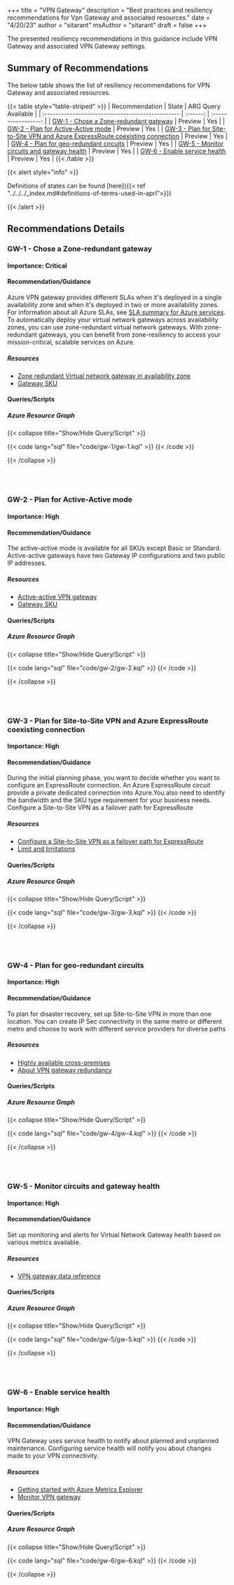 +++
title = "VPN Gateway"
description = "Best practices and resiliency recommendations for Vpn Gateway and associated resources."
date = "4/20/23"
author = "sitarant"
msAuthor = "sitarant"
draft = false
+++

The presented resiliency recommendations in this guidance include VPN Gateway and associated VPN Gateway settings.

## Summary of Recommendations

The below table shows the list of resiliency recommendations for VPN Gateway and associated resources.

{{< table style="table-striped" >}}
| Recommendation                                    |  State   | ARG Query Available |
| :------------------------------------------------ | :------: | :-----------------: |
| [GW-1 - Chose a Zone-redundant gateway](#gw-1---chose-a-zone-redundant-gateway)                                                         | Preview  |         Yes          |
| [GW-2 - Plan for Active-Active mode](#gw-2---plan-for-active-active-mode)                                                               | Preview  |         Yes          |
| [GW-3 - Plan for Site-to-Site VPN and Azure ExpressRoute coexisting connection](#gw-3---plan-for-site-to-site-VPN-and-azure-expressroute-cpoexisting-connection)                                                         | Preview  |         Yes          |
| [GW-4 - Plan for geo-redundant circuits](#gw-4---plan-for-geo-redudnant-circuits)                                                       | Preview  |         Yes          |
| [GW-5 - Monitor circuits and gateway health](#gw-5---monitor-circuits-and-gateway-health)                                               | Preview  |         Yes          |
| [GW-6 - Enable service health](#gw-6---enable-service-health)                                                                           | Preview  |         Yes          |
{{< /table >}}

{{< alert style="info" >}}

Definitions of states can be found [here]({{< ref "../../../_index.md#definitions-of-terms-used-in-aprl">}})

{{< /alert >}}

## Recommendations Details

### GW-1 - Chose a Zone-redundant gateway

#### Importance: Critical

#### Recommendation/Guidance

Azure VPN gateway provides different SLAs when it's deployed in a single availability zone and when it's deployed in two or more availability zones. For information about all Azure SLAs, see [SLA summary for Azure services](https://www.microsoft.com/licensing/docs/view/Service-Level-Agreements-SLA-for-Online-Services?lang=1).
To automatically deploy your virtual network gateways across availability zones, you can use zone-redundant virtual network gateways. With zone-redundant gateways, you can benefit from zone-resiliency to access your mission-critical, scalable services on Azure.

##### Resources

- [Zone redundant Virtual network gateway in availability zone](https://learn.microsoft.com/en-us/azure/vpn-gateway/about-zone-redundant-vnet-gateways)
- [Gateway SKU](https://learn.microsoft.com/en-us/azure/vpn-gateway/about-zone-redundant-vnet-gateways#gwskus)

#### Queries/Scripts

##### Azure Resource Graph

{{< collapse title="Show/Hide Query/Script" >}}

{{< code lang="sql" file="code/gw-1/gw-1.kql" >}} {{< /code >}}

{{< /collapse >}}

<br><br>

### GW-2 - Plan for Active-Active mode

#### Importance: High

#### Recommendation/Guidance

The active-active mode is available for all SKUs except Basic or Standard.
Active-active gateways have two Gateway IP configurations and two public IP addresses.


##### Resources

- [Active-active VPN gateway](https://learn.microsoft.com/en-us/azure/vpn-gateway/active-active-portal#gateway)
- [Gateway SKU](https://learn.microsoft.com/en-us/azure/vpn-gateway/vpn-gateway-about-vpn-gateway-settings#gwsku)

#### Queries/Scripts

##### Azure Resource Graph

{{< collapse title="Show/Hide Query/Script" >}}

{{< code lang="sql" file="code/gw-2/gw-2.kql" >}} {{< /code >}}

{{< /collapse >}}

<br><br>

### GW-3 - Plan for Site-to-Site VPN and Azure ExpressRoute coexisting connection

#### Importance: High

#### Recommendation/Guidance

During the initial planning phase, you want to decide whether you want to configure an ExpressRoute connection.
An Azure ExpressRoute circuit provide a private dedicated connection into Azure.You also need to identify the bandwidth and the SKU type requirement for your business needs. Configure a Site-to-Site VPN as a failover path for ExpressRoute

##### Resources

- [Configure a Site-to-Site VPN as a failover path for ExpressRoute](https://learn.microsoft.com/en-us/azure/expressroute/expressroute-howto-coexist-resource-manager#configuration-designs)
- [Limit and limitations](https://learn.microsoft.com/en-us/azure/expressroute/expressroute-howto-coexist-resource-manager#limits-and-limitations)

#### Queries/Scripts

##### Azure Resource Graph

{{< collapse title="Show/Hide Query/Script" >}}

{{< code lang="sql" file="code/gw-3/gw-3.kql" >}} {{< /code >}}

{{< /collapse >}}

<br><br>

### GW-4 - Plan for geo-redundant circuits

#### Importance: High

#### Recommendation/Guidance

To plan for disaster recovery, set up Site-to-Site VPN in more than one location. You can create IP Sec connectivity in the same metro or different metro and choose to work with different service providers for diverse paths

##### Resources

- [Highly available cross-premises](https://learn.microsoft.com/en-us/azure/vpn-gateway/vpn-gateway-highlyavailable)
- [About VPN gateway redundancy](https://learn.microsoft.com/en-us/azure/vpn-gateway/vpn-gateway-highlyavailable#about-vpn-gateway-redundancy)


#### Queries/Scripts

##### Azure Resource Graph

{{< collapse title="Show/Hide Query/Script" >}}

{{< code lang="sql" file="code/gw-4/gw-4.kql" >}} {{< /code >}}

{{< /collapse >}}

<br><br>
### GW-5 - Monitor circuits and gateway health

#### Importance: High

#### Recommendation/Guidance

Set up monitoring and alerts for Virtual Network Gateway health based on various metrics available.

##### Resources

- [VPN gateway data reference ](https://learn.microsoft.com/en-us/azure/vpn-gateway/monitor-vpn-gateway-reference)

#### Queries/Scripts

##### Azure Resource Graph

{{< collapse title="Show/Hide Query/Script" >}}

{{< code lang="sql" file="code/gw-5/gw-5.kql" >}} {{< /code >}}

{{< /collapse >}}

<br><br>

### GW-6 - Enable service health

#### Importance: High

#### Recommendation/Guidance

VPN Gateway uses service health to notify about planned and unplanned maintenance. Configuring service health will notify you about changes made to your VPN connectivity.

##### Resources

- [Getting started with Azure Metrics Explorer](hhttps://learn.microsoft.com/en-us/azure/azure-monitor/essentials/metrics-getting-started)
- [Monitor VPN gateway](hhttps://learn.microsoft.com/en-us/azure/vpn-gateway/monitor-vpn-gateway-reference#metrics)

#### Queries/Scripts

##### Azure Resource Graph

{{< collapse title="Show/Hide Query/Script" >}}

{{< code lang="sql" file="code/gw-6/gw-6.kql" >}} {{< /code >}}

{{< /collapse >}}

<br><br>
